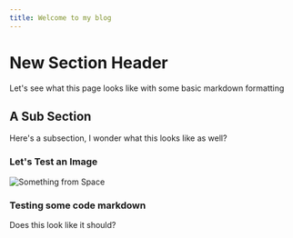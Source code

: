 ```yaml
---
title: Welcome to my blog
---
```


# New Section Header

Let's see what this page looks like with some basic markdown formatting

## A Sub Section

Here's a subsection, I wonder what this looks like as well?

### Let's Test an Image

![Something from Space](https://img.freepik.com/free-photo/glowing-spaceship-orbits-planet-starry-galaxy-generated-by-ai_188544-9655.jpg?size=626&ext=jpg&ga=GA1.1.87170709.1707609600&semt=sph)

### Testing some code markdown

<head>
    <p>Does this look like it should?</p>
</head>